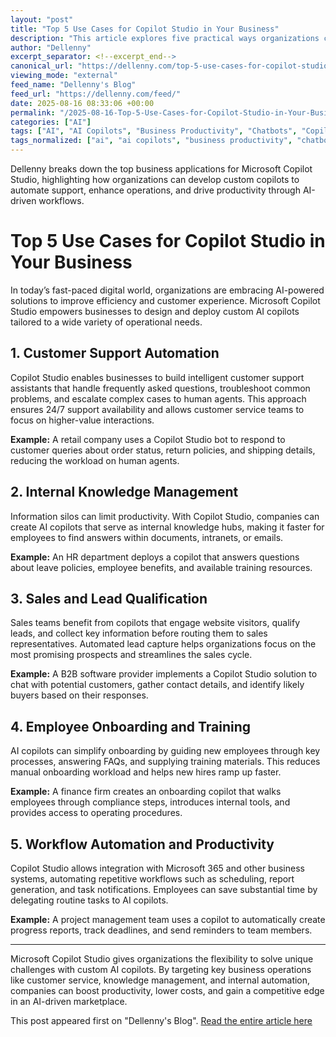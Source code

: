 ```yaml
---
layout: "post"
title: "Top 5 Use Cases for Copilot Studio in Your Business"
description: "This article explores five practical ways organizations can leverage Microsoft Copilot Studio to automate customer support, streamline internal knowledge management, qualify sales leads, enhance employee onboarding, and boost workflow productivity. Real-world examples demonstrate how businesses can create custom AI copilots to address unique operational challenges and maximize efficiency."
author: "Dellenny"
excerpt_separator: <!--excerpt_end-->
canonical_url: "https://dellenny.com/top-5-use-cases-for-copilot-studio-in-your-business/"
viewing_mode: "external"
feed_name: "Dellenny's Blog"
feed_url: "https://dellenny.com/feed/"
date: 2025-08-16 08:33:06 +00:00
permalink: "/2025-08-16-Top-5-Use-Cases-for-Copilot-Studio-in-Your-Business.html"
categories: ["AI"]
tags: ["AI", "AI Copilots", "Business Productivity", "Chatbots", "Copilot", "Customer Support Automation", "Employee Training", "HR Automation", "Knowledge Management", "Lead Qualification", "Microsoft 365 Integration", "Microsoft Copilot Studio", "No Code AI", "Onboarding", "Posts", "Power Virtual Agents", "Sales Automation", "Workflow Automation"]
tags_normalized: ["ai", "ai copilots", "business productivity", "chatbots", "copilot", "customer support automation", "employee training", "hr automation", "knowledge management", "lead qualification", "microsoft 365 integration", "microsoft copilot studio", "no code ai", "onboarding", "posts", "power virtual agents", "sales automation", "workflow automation"]
---
```


Dellenny breaks down the top business applications for Microsoft Copilot Studio, highlighting how organizations can develop custom copilots to automate support, enhance operations, and drive productivity through AI-driven workflows.<!--excerpt_end-->

# Top 5 Use Cases for Copilot Studio in Your Business

In today’s fast-paced digital world, organizations are embracing AI-powered solutions to improve efficiency and customer experience. Microsoft Copilot Studio empowers businesses to design and deploy custom AI copilots tailored to a wide variety of operational needs.

## 1. Customer Support Automation

Copilot Studio enables businesses to build intelligent customer support assistants that handle frequently asked questions, troubleshoot common problems, and escalate complex cases to human agents. This approach ensures 24/7 support availability and allows customer service teams to focus on higher-value interactions.

**Example:** A retail company uses a Copilot Studio bot to respond to customer queries about order status, return policies, and shipping details, reducing the workload on human agents.

## 2. Internal Knowledge Management

Information silos can limit productivity. With Copilot Studio, companies can create AI copilots that serve as internal knowledge hubs, making it faster for employees to find answers within documents, intranets, or emails.

**Example:** An HR department deploys a copilot that answers questions about leave policies, employee benefits, and available training resources.

## 3. Sales and Lead Qualification

Sales teams benefit from copilots that engage website visitors, qualify leads, and collect key information before routing them to sales representatives. Automated lead capture helps organizations focus on the most promising prospects and streamlines the sales cycle.

**Example:** A B2B software provider implements a Copilot Studio solution to chat with potential customers, gather contact details, and identify likely buyers based on their responses.

## 4. Employee Onboarding and Training

AI copilots can simplify onboarding by guiding new employees through key processes, answering FAQs, and supplying training materials. This reduces manual onboarding workload and helps new hires ramp up faster.

**Example:** A finance firm creates an onboarding copilot that walks employees through compliance steps, introduces internal tools, and provides access to operating procedures.

## 5. Workflow Automation and Productivity

Copilot Studio allows integration with Microsoft 365 and other business systems, automating repetitive workflows such as scheduling, report generation, and task notifications. Employees can save substantial time by delegating routine tasks to AI copilots.

**Example:** A project management team uses a copilot to automatically create progress reports, track deadlines, and send reminders to team members.

---

Microsoft Copilot Studio gives organizations the flexibility to solve unique challenges with custom AI copilots. By targeting key business operations like customer service, knowledge management, and internal automation, companies can boost productivity, lower costs, and gain a competitive edge in an AI-driven marketplace.

This post appeared first on "Dellenny's Blog". [Read the entire article here](https://dellenny.com/top-5-use-cases-for-copilot-studio-in-your-business/)
